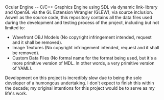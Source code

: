 Ocular Engine -- C/C++ Graphics Engine using SDL via dynamic link-library and OpenGL via the GL Extension Wrangler (GLEW), via source inclusion.
Aswell as the source code, this repository contains all the data files used during the development and testing process of the project, including but not limited to:
- Wavefront OBJ Models (No copyright infringement intended, request and it shall be removed).
- Image Textures (No copyright infringement intended, request and it shall be removed).
- Custom Data Files (No formal name for the format being used, but it's a more primitive version of MDL. In other words, a very primitive version of YAML).

Development on this project is incredibly slow due to being the sole developer of a humongous undertaking. I don't expect to finish this within the decade; my original intentions for this project would be to serve as my life's work.
